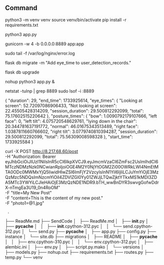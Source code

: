 ## Command

python3 -m venv venv
source venv/bin/activate
pip install -r requirements.txt

python3 app.py



gunicorn -w 4 -b 0.0.0.0:8889 app:app

sudo tail -f /var/log/nginx/error.log

flask db migrate -m "Add eye_time to user_detection_records."

 
flask db upgrade


nohup python3 app.py &

netstat -tulnp | grep 8889
sudo lsof -i :8889


{
  "duration": 29,
  "end_time": 1733925614,
  "eye_times": {
    "Looking at screen": 52.72097086906433,
    "Not looking at screen": 22.45505428314209,
    "session_duration": 29.500812292099,
    "total": 75.17602515220642
  },
  "posture_times": {
    "bow": 1.0090792179107666,
    "left face": 0,
    "left tilt": 4.075720548629761,
    "lying down in the chair": 20.344781637191772,
    "normal": 46.01675343513489,
    "right face": 1.0387811660766602,
    "right tilt": 3.0779740810394287,
    "session_duration": 29.500812292099,
    "total": 75.56309008598328
  },
  "start_time": 1733925584
}


curl -X POST http://8.217.68.60/post \
     -H "Authorization: Bearer eyJhbGciOiJIUzI1NiIsInR5cCI6IkpXVCJ9.eyJmcmVzaCI6ZmFsc2UsImlhdCI6MTczNDMzNzk0NCwianRpIjoiOGE4M2Y0NjYtOGM2Zi00OWRkLWI4NmEtMTA0ODc0MWMxYjQ5IiwidHlwZSI6ImFjY2VzcyIsInN1YiI6IjIiLCJuYmYiOjE3MzQzMzc5NDQsImNzcmYiOiI4ZDVlZGI0Yy01ZWJjLTQwZjktYTkxMS1kMDI3ZDA5MTc3YWYiLCJleHAiOjE3MzQzNDE1NDR9.bTH_wwBnDYR3swvgGofwDdrX-nTmgEa3U19_0n4RoOM" \
     -F "title=My New Post" \
     -F "content=This is the content of my new post." \
     -F "photo1=@1.jpg"




     .
├── ReadMe.md
├── SendCode
│   ├── ReadMe.md
│   ├── __init__.py
│   ├── __pycache__
│   │   ├── __init__.cpython-312.pyc
│   │   └── send.cpython-312.pyc
│   └── send.py
├── __pycache__
│   
├── app.py
├── config.py
├── instance
│   └── site.db
├── migrations
│   ├── README
│   ├── __pycache__
│   │   ├── env.cpython-310.pyc
│   │   └── env.cpython-312.pyc
│   ├── alembic.ini
│   ├── env.py
│   ├── script.py.mako
│   └── versions
│       
├── models.py
├── nohup.out
├── requirements.txt
├── routes.py
├── temp.py
└── venv
    
